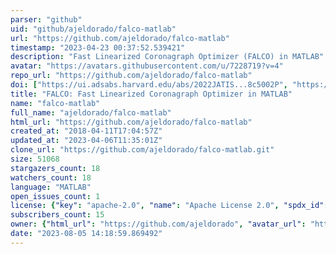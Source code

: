 ```yaml
---
parser: "github"
uid: "github/ajeldorado/falco-matlab"
url: "https://github.com/ajeldorado/falco-matlab"
timestamp: "2023-04-23 00:37:52.539421"
description: "Fast Linearized Coronagraph Optimizer (FALCO) in MATLAB"
avatar: "https://avatars.githubusercontent.com/u/7228719?v=4"
repo_url: "https://github.com/ajeldorado/falco-matlab"
doi: ["https://ui.adsabs.harvard.edu/abs/2022JATIS...8c5002P", "https://ui.adsabs.harvard.edu/abs/2018SPIE10698E..2VR", "https://ui.adsabs.harvard.edu/abs/2023ascl.soft04004R/abstract"]
title: "FALCO: Fast Linearized Coronagraph Optimizer in MATLAB"
name: "falco-matlab"
full_name: "ajeldorado/falco-matlab"
html_url: "https://github.com/ajeldorado/falco-matlab"
created_at: "2018-04-11T17:04:57Z"
updated_at: "2023-04-06T11:35:01Z"
clone_url: "https://github.com/ajeldorado/falco-matlab.git"
size: 51068
stargazers_count: 18
watchers_count: 18
language: "MATLAB"
open_issues_count: 1
license: {"key": "apache-2.0", "name": "Apache License 2.0", "spdx_id": "Apache-2.0", "url": "https://api.github.com/licenses/apache-2.0", "node_id": "MDc6TGljZW5zZTI="}
subscribers_count: 15
owner: {"html_url": "https://github.com/ajeldorado", "avatar_url": "https://avatars.githubusercontent.com/u/7228719?v=4", "login": "ajeldorado", "type": "User"}
date: "2023-08-05 14:18:59.869492"
---
```

